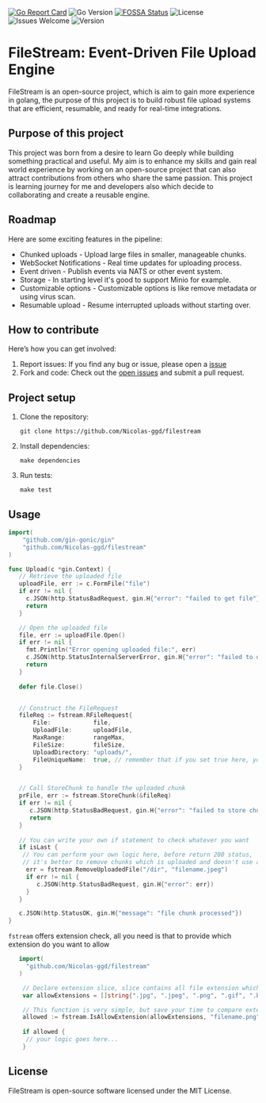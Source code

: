 [![Go Report Card](https://goreportcard.com/badge/github.com/Nicolas-ggd/filestream)](https://goreportcard.com/report/github.com/Nicolas-ggd/filestream)
![Go Version](https://img.shields.io/github/go-mod/go-version/Nicolas-ggd/filestream)
[![FOSSA Status](https://app.fossa.com/api/projects/git%2Bgithub.com%2FNicolas-ggd%2Ffilestream.svg?type=shield&issueType=license)](https://app.fossa.com/projects/git%2Bgithub.com%2FNicolas-ggd%2Ffilestream?ref=badge_shield&issueType=license)
![License](https://img.shields.io/github/license/Nicolas-ggd/filestream)
![Issues Welcome](https://img.shields.io/badge/contributions-welcome-brightgreen.svg?style=flat)
![Version](https://img.shields.io/github/v/release/Nicolas-ggd/filestream)

# FileStream: Event-Driven File Upload Engine

FileStream is an open-source project, which is aim to gain more experience in golang, the purpose of this project is to build robust file upload systems that are efficient, resumable, and ready for real-time integrations.

## Purpose of this project

This project was born from a desire to learn Go deeply while building something practical and useful. My aim is to enhance my skills and gain real world experience by working on an open-source project that can also attract contributions from others who share the same passion. This project is learning journey for me and developers also which decide to collaborating and create a reusable engine.

## Roadmap

Here are some exciting features in the pipeline:
- Chunked uploads - Upload large files in smaller, manageable chunks.
- WebSocket Notifications - Real time updates for uploading process.
- Event driven - Publish events via NATS or other event system.
- Storage - In starting level it's good to support Minio for example.
- Customizable options - Customizable options is like remove metadata or using virus scan.
- Resumable upload - Resume interrupted uploads without starting over.

## How to contribute

Here’s how you can get involved:
1. Report issues: If you find any bug or issue, please open a [issue](https://github.com/Nicolas-ggd/filestream/issues)
2. Fork and code: Check out the [open issues](https://github.com/Nicolas-ggd/filestream/pulls) and submit a pull request.

## Project setup

1. Clone the repository:
    ```
    git clone https://github.com/Nicolas-ggd/filestream
    ```
2. Install dependencies:
    ```
   make dependencies
   ```
3. Run tests:
    ```
   make test
   ```
   
## Usage
```go
import(
    "github.com/gin-gonic/gin"
    "github.com/Nicolas-ggd/filestream"
)

func Upload(c *gin.Context) {
   // Retrieve the uploaded file
   uploadFile, err := c.FormFile("file")
   if err != nil {
     c.JSON(http.StatusBadRequest, gin.H{"error": "failed to get file"})
     return
   }

   // Open the uploaded file
   file, err := uploadFile.Open()
   if err != nil {
     fmt.Println("Error opening uploaded file:", err)
     c.JSON(http.StatusInternalServerError, gin.H{"error": "failed to open uploaded file"})
     return
   }
   
   defer file.Close()


   // Construct the FileRequest
   fileReq := fstream.RFileRequest{
       File:            file,
       UploadFile:      uploadFile,
       MaxRange:        rangeMax,
       FileSize:        fileSize,
       UploadDirectory: "uploads/",
       FileUniqueName:  true, // remember that if you set true here, you will receive unique name file
   }


   // Call StoreChunk to handle the uploaded chunk
   prFile, err := fstream.StoreChunk(&fileReq)
   if err != nil {
      c.JSON(http.StatusBadRequest, gin.H{"error": "failed to store chunk"})
      return
   }
   
   // You can write your own if statement to check whatever you want
   if isLast {
    // You can perform your own logic here, before return 200 status, 
    // it's better to remove chunks which is uploaded and doesn't use anymore
     err = fstream.RemoveUploadedFile("/dir", "filename.jpeg")
     if err != nil {
        c.JSON(http.StatusBadRequest, gin.H{"error": err})	 
     }
   }

   c.JSON(http.StatusOK, gin.H{"message": "file chunk processed"})
}
```

`fstream` offers extension check, all you need is that to provide which extension do you want to allow

```go
   import(
     "github.com/Nicolas-ggd/filestream"
   )

    // Declare extension slice, slice contains all file extension which is ok for you to allow in your system
    var allowExtensions = []string{".jpg", ".jpeg", ".png", ".gif", ".bmp", ".webp"}

    // This function is very simple, but save your time to compare extension and current file to known if it's valid for you
    allowed := fstream.IsAllowExtension(allowExtensions, "filename.png")
	
    if allowed {
     // your logic goes here...	
    }
```
   
## License
FileStream is open-source software licensed under the MIT License.
